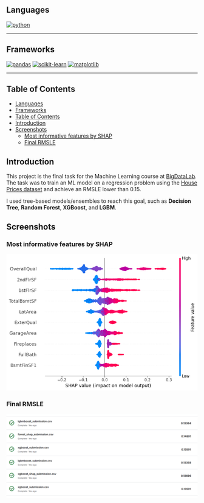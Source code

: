 ## Languages
[![python](https://img.shields.io/badge/python-3.13-d6123c?color=white&labelColor=d6123c&logo=python&logoColor=white)](#)

---

## Frameworks
[![pandas](https://img.shields.io/badge/pandas-2.2.3-d6123c?logo=pandas&logoColor=white&color=white&labelColor=d6123c)](#)
[![scikit-learn](https://img.shields.io/badge/scikit--learn-1.6.1-d6123c?logo=scikit-learn&logoColor=white&color=white&labelColor=d6123c)](#)
[![matplotlib](https://img.shields.io/badge/matplotlib-3.10.1-d6123c?color=white&labelColor=d6123c)](#)

---

## Table of Contents
- [Languages](#languages)
- [Frameworks](#frameworks)
- [Table of Contents](#table-of-contents)
- [Introduction](#introduction)
- [Screenshots](#screenshots)
  - [Most informative features by SHAP](#most-informative-features-by-shap)
  - [Final RMSLE](#final-rmsle)

## Introduction
This project is the final task for the Machine Learning course at [BigDataLab](https://www.bigdatalab.com.ua/).
The task was to train an ML model on a regression problem using the [House Prices dataset](https://www.kaggle.com/competitions/house-prices-advanced-regression-techniques/overview) and achieve an RMSLE lower than 0.15.

I used tree-based models/ensembles to reach this goal, such as **Decision Tree**, **Random Forest**, **XGBoost**, and **LGBM**.

## Screenshots
### Most informative features by SHAP
![Most informative features by SHAP](images/shap_most_informative_features.png)

### Final RMSLE 
![Result RMSLE](images/result.png)
